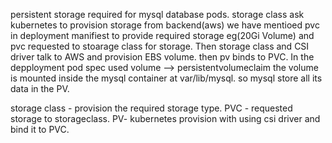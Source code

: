 persistent storage required for mysql database pods.
storage class ask kubernetes to provision storage from backend(aws)
we have mentioed pvc in deployment manifiest to provide required storage eg(20Gi Volume) and pvc requested to stoarage class for storage. 
Then storage class and CSI driver talk to AWS and provision EBS volume. then pv binds to PVC.
In the depployment pod spec used volume --> persistentvolumeclaim
the volume is mounted inside the mysql container at var/lib/mysql. so mysql store all its data in the PV.

storage class - provision the required storage type.
PVC - requested storage to storageclass.
PV- kubernetes provision with using csi driver and bind it to PVC.


